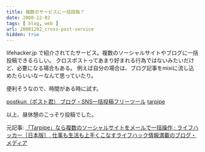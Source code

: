 ```yaml
---
title: 複数のサービスに一括投稿？
date: 2008-12-02
tags: [ blog, web ]
url: 20081202_cross-post-service
hidden: true
---
```

lifehacker.jp で紹介されてたサービス。複数のソーシャルサイトやブログに一括投稿できるらしい。
クロスポストってあまり好まれる行為ではないみたいだけど、必要になる場合もある。
例えば自分の場合は、ブログ記事をmixiに流し込めたらいいなーなんて思っていたり。

便利そうなので、時間がある時に試す。

<a href="https://www.postkun.com/pages/about">postkun（ポスト君） ブログ・SNS一括投稿フリーツール</a>
<a href="http://tarpipe.com/">tarpipe</a>

以上、昼休憩のこっそり投稿でした。

元記事: <a href="http://www.lifehacker.jp/2008/12/tarpipe.html">「Tarpipe」なら複数のソーシャルサイトをメールで一括操作 : ライフハッカー［日本版］, 仕事も生活も上手くこなすライフハック情報満載のブログ・メディア</a>
